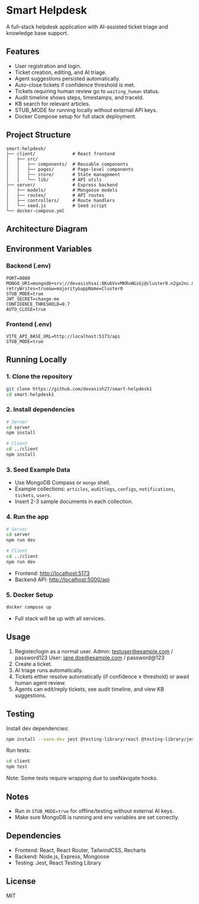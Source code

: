# Smart Helpdesk

A full-stack helpdesk application with AI-assisted ticket triage and knowledge base support.

## Features

* User registration and login.
* Ticket creation, editing, and AI triage.
* Agent suggestions persisted automatically.
* Auto-close tickets if confidence threshold is met.
* Tickets requiring human review go to `waiting_human` status.
* Audit timeline shows steps, timestamps, and traceId.
* KB search for relevant articles.
* STUB\_MODE for running locally without external API keys.
* Docker Compose setup for full stack deployment.

## Project Structure

```
smart-helpdesk/
├── client/              # React frontend
│   ├── src/
│   │   ├── components/  # Reusable components
│   │   ├── pages/       # Page-level components
│   │   ├── store/       # State management
│   │   └── lib/         # API utils
├── server/              # Express backend
│   ├── models/          # Mongoose models
│   ├── routes/          # API routes
│   ├── controllers/     # Route handlers
│   └── seed.js          # Seed script
└── docker-compose.yml
```

## Architecture Diagram



## Environment Variables

### Backend (.env)

```
PORT=8080
MONGO_URI=mongodb+srv://devasishsai:8KubVxvMKRvWGiGj@cluster0.n2go2nc.mongodb.net/?retryWrites=true&w=majority&appName=Cluster0
STUB_MODE=true
JWT_SECRET=change-me
CONFIDENCE_THRESHOLD=0.7
AUTO_CLOSE=true
```

### Frontend (.env)

```
VITE_API_BASE_URL=http://localhost:5173/api
STUB_MODE=true
```

## Running Locally

### 1. Clone the repository

```bash
git clone https://github.com/devasish27/smart-helpdesk1
cd smart-helpdesk1
```

### 2. Install dependencies

```bash
# Server
cd server
npm install

# Client
cd ../client
npm install
```

### 3. Seed Example Data

* Use MongoDB Compass or `mongo` shell.
* Example collections: `articles`, `auditlogs`, `configs`, `notifications`, `tickets`, `users`.
* Insert 2-3 sample documents in each collection.

### 4. Run the app

```bash
# Server
cd server
npm run dev

# Client
cd ../client
npm run dev
```

* Frontend: [http://localhost:5173](http://localhost:5173)
* Backend API: [http://localhost:5000/api](http://localhost:8000/api)

### 5. Docker Setup

```bash
docker compose up
```

* Full stack will be up with all services.

## Usage

1. Register/login as a normal user.
    Admin: testuser@example.com / password123
    User: jane.doe@example.com / password@123
2. Create a ticket.
3. AI triage runs automatically.
4. Tickets either resolve automatically (if confidence ≥ threshold) or await human agent review.
5. Agents can edit/reply tickets, see audit timeline, and view KB suggestions.



## Testing

Install dev dependencies:
```bash
npm install --save-dev jest @testing-library/react @testing-library/jest-dom
```

Run tests:
```bash
cd client
npm test
```

Note: Some tests require <Router> wrapping due to useNavigate hooks.

## Notes

* Run in `STUB_MODE=true` for offline/testing without external AI keys.
* Make sure MongoDB is running and env variables are set correctly.

## Dependencies

* Frontend: React, React Router, TailwindCSS, Recharts
* Backend: Node.js, Express, Mongoose
* Testing: Jest, React Testing Library

## License

MIT